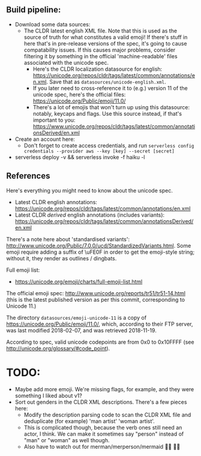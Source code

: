 ## Build pipeline:

- Download some data sources:
  - The CLDR latest english XML file. Note that this is used as the source of truth for what constitutes a valid emoji! If there's stuff in here that's in pre-release versions of the spec, it's going to cause compatability issues. If this causes major problems, consider filtering it by something in the official 'machine-readable' files associated with the unicode spec.
    - Here's the CLDR localization datasource for english: https://unicode.org/repos/cldr/tags/latest/common/annotations/en.xml. Save that as `datasources/unicode-english.xml`.
    - If you later need to cross-reference it to (e.g.) version 11 of the unicode spec, here's the official files: https://unicode.org/Public/emoji/11.0/
    - There's a lot of emojis that won't turn up using this datasource: notably, keycaps and flags. Use this source instead, if that's important to you: https://www.unicode.org/repos/cldr/tags/latest/common/annotationsDerived/en.xml
- Create an account here:
  - Don't forget to create access credentials, and run `serverless config credentials --provider aws --key [key] --secret [secret]`
- serverless deploy -v && serverless invoke -f haiku -l


## References

Here's everything you might need to know about the unicode spec.
- Latest CLDR english annotations: https://unicode.org/repos/cldr/tags/latest/common/annotations/en.xml
- Latest CLDR _derived_ english annotations (includes variants): https://unicode.org/repos/cldr/tags/latest/common/annotationsDerived/en.xml

There's a note here about 'standardised variants': http://www.unicode.org/Public/7.0.0/ucd/StandardizedVariants.html. Some emoji require adding a suffix of \uFE0F in order to get the emoji-style string; without it, they render as outlines / dingbats.

Full emoji list:
- https://unicode.org/emoji/charts/full-emoji-list.html

The official emoji spec: http://www.unicode.org/reports/tr51/tr51-14.html (this is the latest published version as per this commit, corresponding to Unicode 11.)

The directory `datasources/emoji-unicode-11` is a copy of https://unicode.org/Public/emoji/11.0/, which, according to their FTP server, was last modified 2018-02-07, and was retrieved 2018-11-19.

According to spec, valid unicode codepoints are from 0x0 to 0x10FFFF (see http://unicode.org/glossary/#code_point).

# TODO:
- Maybe add more emoji. We're missing flags, for example, and they were something I liked about v1?
- Sort out genders in the CLDR XML descriptions. There's a few pieces here:
  - Modify the description parsing code to scan the CLDR XML file and deduplicate (for example) 'man artist' 'woman artist'.
  - This is complicated though, because the verb ones still need an actor, I think. We can make it sometimes say "person" instead of "man" or "woman" as well though.
  - Also have to watch out for merman/merperson/mermaid 🧜‍♂️ 🧜‍♀️
